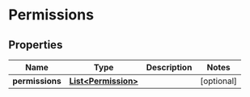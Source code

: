 

# Permissions


## Properties

| Name | Type | Description | Notes |
|------------ | ------------- | ------------- | -------------|
|**permissions** | [**List&lt;Permission&gt;**](Permission.md) |  |  [optional] |



